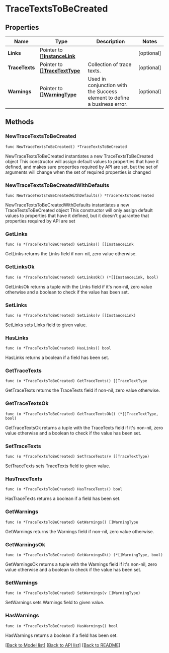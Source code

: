 # TraceTextsToBeCreated

## Properties

Name | Type | Description | Notes
------------ | ------------- | ------------- | -------------
**Links** | Pointer to [**[]InstanceLink**](InstanceLink.md) |  | [optional] 
**TraceTexts** | Pointer to [**[]TraceTextType**](TraceTextType.md) | Collection of trace texts. | [optional] 
**Warnings** | Pointer to [**[]WarningType**](WarningType.md) | Used in conjunction with the Success element to define a business error. | [optional] 

## Methods

### NewTraceTextsToBeCreated

`func NewTraceTextsToBeCreated() *TraceTextsToBeCreated`

NewTraceTextsToBeCreated instantiates a new TraceTextsToBeCreated object
This constructor will assign default values to properties that have it defined,
and makes sure properties required by API are set, but the set of arguments
will change when the set of required properties is changed

### NewTraceTextsToBeCreatedWithDefaults

`func NewTraceTextsToBeCreatedWithDefaults() *TraceTextsToBeCreated`

NewTraceTextsToBeCreatedWithDefaults instantiates a new TraceTextsToBeCreated object
This constructor will only assign default values to properties that have it defined,
but it doesn't guarantee that properties required by API are set

### GetLinks

`func (o *TraceTextsToBeCreated) GetLinks() []InstanceLink`

GetLinks returns the Links field if non-nil, zero value otherwise.

### GetLinksOk

`func (o *TraceTextsToBeCreated) GetLinksOk() (*[]InstanceLink, bool)`

GetLinksOk returns a tuple with the Links field if it's non-nil, zero value otherwise
and a boolean to check if the value has been set.

### SetLinks

`func (o *TraceTextsToBeCreated) SetLinks(v []InstanceLink)`

SetLinks sets Links field to given value.

### HasLinks

`func (o *TraceTextsToBeCreated) HasLinks() bool`

HasLinks returns a boolean if a field has been set.

### GetTraceTexts

`func (o *TraceTextsToBeCreated) GetTraceTexts() []TraceTextType`

GetTraceTexts returns the TraceTexts field if non-nil, zero value otherwise.

### GetTraceTextsOk

`func (o *TraceTextsToBeCreated) GetTraceTextsOk() (*[]TraceTextType, bool)`

GetTraceTextsOk returns a tuple with the TraceTexts field if it's non-nil, zero value otherwise
and a boolean to check if the value has been set.

### SetTraceTexts

`func (o *TraceTextsToBeCreated) SetTraceTexts(v []TraceTextType)`

SetTraceTexts sets TraceTexts field to given value.

### HasTraceTexts

`func (o *TraceTextsToBeCreated) HasTraceTexts() bool`

HasTraceTexts returns a boolean if a field has been set.

### GetWarnings

`func (o *TraceTextsToBeCreated) GetWarnings() []WarningType`

GetWarnings returns the Warnings field if non-nil, zero value otherwise.

### GetWarningsOk

`func (o *TraceTextsToBeCreated) GetWarningsOk() (*[]WarningType, bool)`

GetWarningsOk returns a tuple with the Warnings field if it's non-nil, zero value otherwise
and a boolean to check if the value has been set.

### SetWarnings

`func (o *TraceTextsToBeCreated) SetWarnings(v []WarningType)`

SetWarnings sets Warnings field to given value.

### HasWarnings

`func (o *TraceTextsToBeCreated) HasWarnings() bool`

HasWarnings returns a boolean if a field has been set.


[[Back to Model list]](../README.md#documentation-for-models) [[Back to API list]](../README.md#documentation-for-api-endpoints) [[Back to README]](../README.md)


